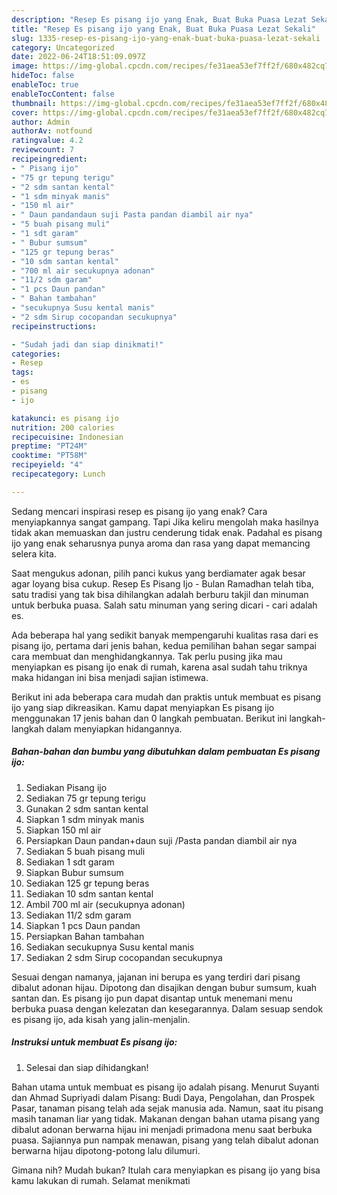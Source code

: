 ```yaml
---
description: "Resep Es pisang ijo yang Enak, Buat Buka Puasa Lezat Sekali"
title: "Resep Es pisang ijo yang Enak, Buat Buka Puasa Lezat Sekali"
slug: 1335-resep-es-pisang-ijo-yang-enak-buat-buka-puasa-lezat-sekali
category: Uncategorized
date: 2022-06-24T18:51:09.097Z
image: https://img-global.cpcdn.com/recipes/fe31aea53ef7ff2f/680x482cq70/es-pisang-ijo-foto-resep-utama.jpg
hideToc: false
enableToc: true
enableTocContent: false
thumbnail: https://img-global.cpcdn.com/recipes/fe31aea53ef7ff2f/680x482cq70/es-pisang-ijo-foto-resep-utama.jpg
cover: https://img-global.cpcdn.com/recipes/fe31aea53ef7ff2f/680x482cq70/es-pisang-ijo-foto-resep-utama.jpg
author: Admin
authorAv: notfound
ratingvalue: 4.2
reviewcount: 7
recipeingredient:
- " Pisang ijo"
- "75 gr tepung terigu"
- "2 sdm santan kental"
- "1 sdm minyak manis"
- "150 ml air"
- " Daun pandandaun suji Pasta pandan diambil air nya"
- "5 buah pisang muli"
- "1 sdt garam"
- " Bubur sumsum"
- "125 gr tepung beras"
- "10 sdm santan kental"
- "700 ml air secukupnya adonan"
- "11/2 sdm garam"
- "1 pcs Daun pandan"
- " Bahan tambahan"
- "secukupnya Susu kental manis"
- "2 sdm Sirup cocopandan secukupnya"
recipeinstructions:

- "Sudah jadi dan siap dinikmati!"
categories:
- Resep
tags:
- es
- pisang
- ijo

katakunci: es pisang ijo 
nutrition: 200 calories
recipecuisine: Indonesian
preptime: "PT24M"
cooktime: "PT58M"
recipeyield: "4"
recipecategory: Lunch

---
```



Sedang mencari inspirasi resep es pisang ijo yang enak? Cara menyiapkannya sangat gampang. Tapi Jika keliru mengolah maka hasilnya tidak akan memuaskan dan justru cenderung tidak enak. Padahal es pisang ijo yang enak seharusnya punya aroma dan rasa yang dapat memancing selera kita.


Saat mengukus adonan, pilih panci kukus yang berdiamater agak besar agar loyang bisa cukup. Resep Es Pisang Ijo - Bulan Ramadhan telah tiba, satu tradisi yang tak bisa dihilangkan adalah berburu takjil dan minuman untuk berbuka puasa. Salah satu minuman yang sering dicari - cari adalah es.

Ada beberapa hal yang sedikit banyak mempengaruhi kualitas rasa dari es pisang ijo, pertama dari jenis bahan, kedua pemilihan bahan segar sampai cara membuat dan menghidangkannya. Tak perlu pusing jika mau menyiapkan es pisang ijo enak di rumah, karena asal sudah tahu triknya maka hidangan ini bisa menjadi sajian istimewa.


Berikut ini ada beberapa cara mudah dan praktis untuk membuat es pisang ijo yang siap dikreasikan. Kamu dapat menyiapkan Es pisang ijo menggunakan 17 jenis bahan dan 0 langkah pembuatan. Berikut ini langkah-langkah dalam menyiapkan hidangannya.

<!--inarticleads1-->

##### Bahan-bahan dan bumbu yang dibutuhkan dalam pembuatan Es pisang ijo:

1. Sediakan  Pisang ijo
1. Sediakan 75 gr tepung terigu
1. Gunakan 2 sdm santan kental
1. Siapkan 1 sdm minyak manis
1. Siapkan 150 ml air
1. Persiapkan  Daun pandan+daun suji /Pasta pandan diambil air nya
1. Sediakan 5 buah pisang muli
1. Sediakan 1 sdt garam
1. Siapkan  Bubur sumsum
1. Sediakan 125 gr tepung beras
1. Sediakan 10 sdm santan kental
1. Ambil 700 ml air (secukupnya adonan)
1. Sediakan 11/2 sdm garam
1. Siapkan 1 pcs Daun pandan
1. Persiapkan  Bahan tambahan
1. Sediakan secukupnya Susu kental manis
1. Sediakan 2 sdm Sirup cocopandan secukupnya


Sesuai dengan namanya, jajanan ini berupa es yang terdiri dari pisang dibalut adonan hijau. Dipotong dan disajikan dengan bubur sumsum, kuah santan dan. Es pisang ijo pun dapat disantap untuk menemani menu berbuka puasa dengan kelezatan dan kesegarannya. Dalam sesuap sendok es pisang ijo, ada kisah yang jalin-menjalin. 

<!--inarticleads2-->

##### Instruksi untuk membuat Es pisang ijo:


1. Selesai dan siap dihidangkan!

Bahan utama untuk membuat es pisang ijo adalah pisang. Menurut Suyanti dan Ahmad Supriyadi dalam Pisang: Budi Daya, Pengolahan, dan Prospek Pasar, tanaman pisang telah ada sejak manusia ada. Namun, saat itu pisang masih tanaman liar yang tidak. Makanan dengan bahan utama pisang yang dibalut adonan berwarna hijau ini menjadi primadona menu saat berbuka puasa. Sajiannya pun nampak menawan, pisang yang telah dibalut adonan berwarna hijau dipotong-potong lalu dilumuri. 

Gimana nih? Mudah bukan? Itulah cara menyiapkan es pisang ijo yang bisa kamu lakukan di rumah. Selamat menikmati

